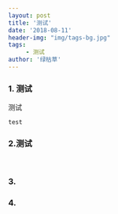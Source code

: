 ```yaml
---
layout: post
title: '测试'
date: '2018-08-11'
header-img: "img/tags-bg.jpg"
tags:
     - 测试
author: '绿枯草'
---
```


### 1. 测试

测试

	test


### 2.测试

​	


### 3. 

>


### 4. 

> 
